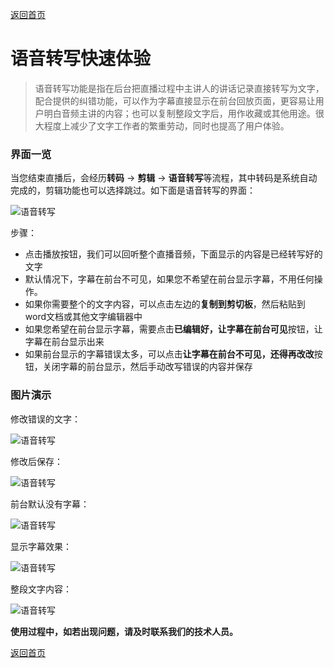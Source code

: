 [返回首页](../../README.md)

# 语音转写快速体验

> 语音转写功能是指在后台把直播过程中主讲人的讲话记录直接转写为文字，配合提供的纠错功能，可以作为字幕直接显示在前台回放页面，更容易让用户明白音频主讲的内容；也可以复制整段文字后，用作收藏或其他用途。很大程度上减少了文字工作者的繁重劳动，同时也提高了用户体验。

### 界面一览

当您结束直播后，会经历**转码** -> **剪辑** -> **语音转写**等流程，其中转码是系统自动完成的，剪辑功能也可以选择跳过。如下面是语音转写的界面：

![语音转写](https://of6ygwuso.qnssl.com/intro-tran-word.png)

步骤：

- 点击播放按钮，我们可以回听整个直播音频，下面显示的内容是已经转写好的文字
- 默认情况下，字幕在前台不可见，如果您不希望在前台显示字幕，不用任何操作。
- 如果你需要整个的文字内容，可以点击左边的**复制到剪切板**，然后粘贴到word文档或其他文字编辑器中
- 如果您希望在前台显示字幕，需要点击**已编辑好，让字幕在前台可见**按钮，让字幕在前台显示出来
- 如果前台显示的字幕错误太多，可以点击**让字幕在前台不可见，还得再改改**按钮，关闭字幕的前台显示，然后手动改写错误的内容并保存

### 图片演示

修改错误的文字：

![语音转写](https://of6ygwuso.qnssl.com/docs/quickstart/qs_convert_word_edit.png)

修改后保存：

![语音转写](https://of6ygwuso.qnssl.com/docs/quickstart/qs_convert_word_save.png)

前台默认没有字幕：

![语音转写](https://of6ygwuso.qnssl.com/docs/quickstart/qs_convert_word_default.png)

显示字幕效果：

![语音转写](https://of6ygwuso.qnssl.com/docs/quickstart/qs_convert_word_show.png)

整段文字内容：

![语音转写](https://of6ygwuso.qnssl.com/docs/quickstart/qs_convert_word_text.png)

**使用过程中，如若出现问题，请及时联系我们的技术人员。**

[返回首页](../../README.md)
